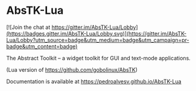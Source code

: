 # AbsTK-Lua

[![Join the chat at https://gitter.im/AbsTK-Lua/Lobby](https://badges.gitter.im/AbsTK-Lua/Lobby.svg)](https://gitter.im/AbsTK-Lua/Lobby?utm_source=badge&utm_medium=badge&utm_campaign=pr-badge&utm_content=badge)

The Abstract Toolkit – a widget toolkit for GUI and text-mode applications.

(Lua version of <https://github.com/gobolinux/AbsTK>)

Documentation is available at <https://pedroalvesv.github.io/AbsTK-Lua>
